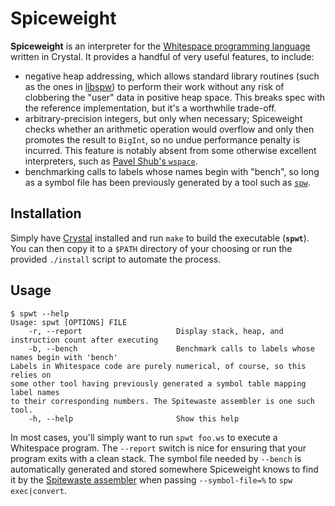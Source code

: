 # Spiceweight

**Spiceweight** is an interpreter for the [Whitespace programming language](https://en.wikipedia.org/wiki/Whitespace_(programming_language)) written in Crystal. It provides a handful of very useful features, to include:

* negative heap addressing, which allows standard library routines (such as the ones in [libspw](collidedscope/spitewaste/lib/spitewaste/libspw)) to perform their work without any risk of clobbering the "user" data in positive heap space. This breaks spec with the reference implementation, but it's a worthwhile trade-off.
* arbitrary-precision integers, but only when necessary; Spiceweight checks whether an arithmetic operation would overflow and only then promotes the result to `BigInt`, so no undue performance penalty is incurred. This feature is notably absent from some otherwise excellent interpreters, such as [Pavel Shub's `wspace`](http://pavelshub.com/blog/2010/10/wspace/).
* benchmarking calls to labels whose names begin with "bench", so long as a symbol file has been previously generated by a tool such as [`spw`](collidedscope/spitewaste).

## Installation

Simply have [Crystal](https://crystal-lang.org/install/) installed and run `make` to build the executable (**`spwt`**). You can then copy it to a `$PATH` directory of your choosing or run the provided `./install` script to automate the process.

## Usage
```
$ spwt --help
Usage: spwt [OPTIONS] FILE
    -r, --report                     Display stack, heap, and instruction count after executing
    -b, --bench                      Benchmark calls to labels whose names begin with 'bench'
Labels in Whitespace code are purely numerical, of course, so this relies on
some other tool having previously generated a symbol table mapping label names
to their corresponding numbers. The Spitewaste assembler is one such tool.
    -h, --help                       Show this help
```
In most cases, you'll simply want to run `spwt foo.ws` to execute a Whitespace program. The `--report` switch is nice for ensuring that your program exits with a clean stack. The symbol file needed by `--bench` is automatically generated and stored somewhere Spiceweight knows to find it by the [Spitewaste assembler](collidedscope/spitewaste) when passing `--symbol-file=%` to `spw exec|convert`.
